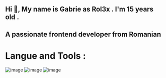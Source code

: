 <h2>Hi 👋, My name is Gabrie as </>Rol3x . I'm 15 years old . </h2>

<h2>A passionate frontend developer from Romanian</h2>

<h1> Langue and Tools : </h1>

![image](https://user-images.githubusercontent.com/74288530/168331581-68e6bb7d-5128-404f-a5c8-433af97bc21f.png)
![image](https://user-images.githubusercontent.com/74288530/168331641-a53a9695-d77c-4d33-bf36-379ad01e7940.png)
![image](https://user-images.githubusercontent.com/74288530/168331659-cac4cea7-dc3e-49a0-8ca8-eac7bb05ed0d.png)
